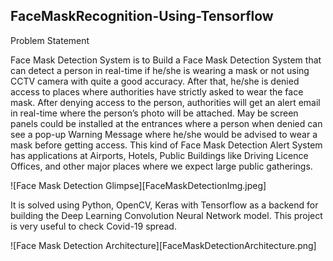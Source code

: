 ## FaceMaskRecognition-Using-Tensorflow

Problem Statement

Face Mask Detection System is to Build a Face Mask Detection System that can detect a person in real-time if he/she is wearing a mask or not using CCTV camera with quite a good accuracy. After that, he/she is denied access to places where authorities have strictly asked to wear the face mask. After denying access to the person, authorities will get an alert email in real-time where the person’s photo will be attached. May be screen panels could be installed at the entrances where a person when denied can see a pop-up Warning Message where he/she would be advised to wear a mask before getting access. This kind of Face Mask Detection Alert System has applications at Airports, Hotels, Public Buildings like Driving Licence Offices, and other major places where we expect large public gatherings. 


![Face Mask Detection Glimpse][FaceMaskDetectionImg.jpeg]

It is solved using Python, OpenCV, Keras with Tensorflow as a backend for building the Deep Learning Convolution Neural Network model. 
This project is very useful to check Covid-19 spread.

![Face Mask Detection Architecture][FaceMaskDetectionArchitecture.png]
